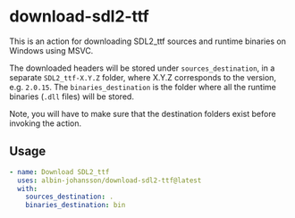 # download-sdl2-ttf

This is an action for downloading SDL2_ttf sources and runtime binaries on Windows using MSVC.

The downloaded headers will be stored under `sources_destination`, in a separate `SDL2_ttf-X.Y.Z` folder, where X.Y.Z corresponds to the version, e.g. `2.0.15`. The `binaries_destination` is the folder where all the runtime binaries (`.dll` files) will be stored.

Note, you will have to make sure that the destination folders exist before invoking the action.

## Usage

```yml
- name: Download SDL2_ttf
  uses: albin-johansson/download-sdl2-ttf@latest
  with:
    sources_destination: .
    binaries_destination: bin
```
